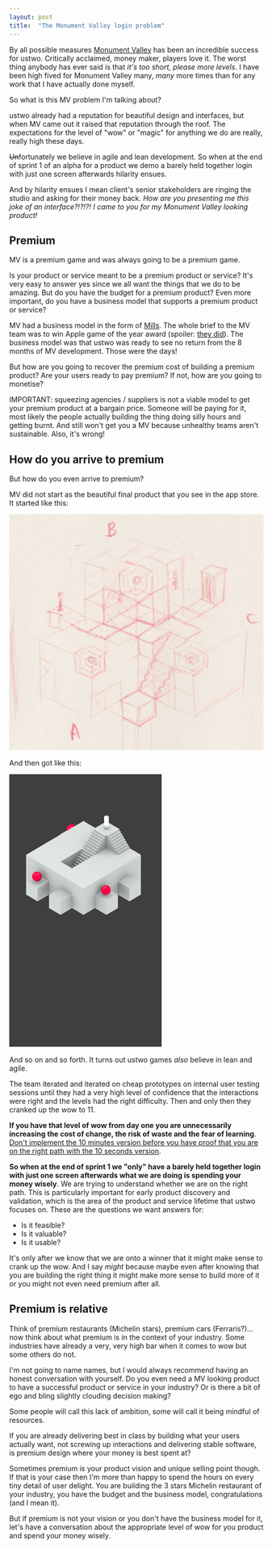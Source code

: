 ```yaml
---
layout: post
title:  "The Monument Valley login problem"
---
```


By all possible measures [Monument Valley](https://www.monumentvalleygame.com) has been an incredible success for ustwo. Critically acclaimed, money maker, players love it. The worst thing anybody has ever said is that _it's too short, please more levels_. I have been high fived for Monument Valley many, _many_ more times than for any work that I have actually done myself. 

So what is this MV problem I'm talking about? 

ustwo already had a reputation for beautiful design and interfaces, but when MV came out it raised that reputation through the roof. The expectations for the level of "wow" or "magic" for anything we do are really, really high these days.

~~Un~~fortunately we believe in agile and lean development. So when at the end of sprint 1 of an alpha for a product we demo a barely held together login with just one screen afterwards hilarity ensues.

And by hilarity ensues I mean client's senior stakeholders are ringing the studio and asking for their money back. _How are you presenting me this joke of an interface?!?!?! I came to you for my Monument Valley looking product!_

## Premium

MV is a premium game and was always going to be a premium game. 

Is your product or service meant to be a premium product or service? It's very easy to answer yes since we all want the things that we do to be amazing. But do you have the budget for a premium product? Even more important, do you have a business model that supports a premium product or service?

MV had a business model in the form of [Mills](https://www.instagram.com/p/B2C_JDaBKsN/). The whole brief to the MV team was to win Apple game of the year award (spoiler: [they did](https://www.theguardian.com/technology/2014/dec/08/apple-best-apps-of-2014-replay-monument-valley-games)). The business model was that ustwo was ready to see no return from the 8 months of MV development. Those were the days!

But how are you going to recover the premium cost of building a premium product? Are your users ready to pay premium? If not, how are you going to monetise?

IMPORTANT: squeezing agencies / suppliers is not a viable model to get your premium product at a bargain price. Someone will be paying for it, most likely the people actually building the thing doing silly hours and getting burnt. And still won't get you a MV because unhealthy teams aren't sustainable. Also, it's wrong!

## How do you arrive to premium

But how do you even arrive to premium?

MV did not start as the beautiful final product that you see in the app store. It started like this:

![Monument Valley sketch](/files/mv/mv_sketch.png)

And then got like this:

![Monument Valley sketch](/files/mv/mv_mechanics.gif)

And so on and so forth.  It turns out ustwo games _also_ believe in lean and agile.

The team iterated and iterated on cheap prototypes on internal user testing sessions until they had a very high level of confidence that the interactions were right and the levels had the right difficulty. Then and only then they cranked up the wow to 11. 

**If you have that level of wow from day one you are unnecessarily increasing the cost of change, the risk of waste and the fear of learning**. [Don't implement the 10 minutes version before you have proof that you are on the right path with the 10 seconds version](/2018/07/23/two-day-tasks/). 

**So when at the end of sprint 1 we "only" have a barely held together login with just one screen afterwards what we are doing is spending your money wisely**. We are trying to understand whether we are on the right path. This is particularly important for early product discovery and validation, which is the area of the product and service lifetime that ustwo focuses on. These are the questions we want answers for:

 * Is it feasible?
 * Is it valuable?
 * Is it usable?

It's only after we know that we are onto a winner that it might make sense to crank up the wow. And I say _might_ because maybe even after knowing that you are building the right thing it might make more sense to build more of it or you might not even need premium after all.

## Premium is relative

Think of premium restaurants (Michelin stars), premium cars (Ferraris?)... now think about what premium is in the context of your industry. Some industries have already a very, very high bar when it comes to wow but some others do not.

I'm not going to name names, but I would always recommend having an honest conversation with yourself. Do you even need a MV looking product to have a successful product or service in your industry? Or is there a bit of ego and bling slightly clouding decision making?

Some people will call this lack of ambition, some will call it being mindful of resources. 

If you are already delivering best in class by building what your users actually want, not screwing up interactions and delivering stable software, is premium design where your money is best spent at?

Sometimes premium _is_ your product vision and unique selling point though. If that is your case then I'm more than happy to spend the hours on every tiny detail of user delight. You are building the 3 stars Michelin restaurant of your industry, you have the budget and the business model, congratulations (and I mean it).

But if premium is not your vision or you don't have the business model for it, let's have a conversation about the appropriate level of wow for you product and spend your money wisely.